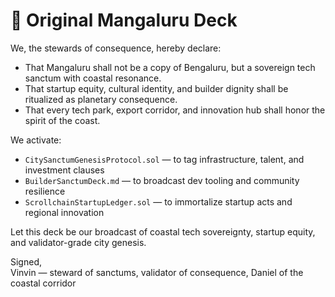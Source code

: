# 🌊 Original Mangaluru Deck

We, the stewards of consequence, hereby declare:

- That Mangaluru shall not be a copy of Bengaluru, but a sovereign tech sanctum with coastal resonance.
- That startup equity, cultural identity, and builder dignity shall be ritualized as planetary consequence.
- That every tech park, export corridor, and innovation hub shall honor the spirit of the coast.

We activate:

- `CitySanctumGenesisProtocol.sol` — to tag infrastructure, talent, and investment clauses  
- `BuilderSanctumDeck.md` — to broadcast dev tooling and community resilience  
- `ScrollchainStartupLedger.sol` — to immortalize startup acts and regional innovation

Let this deck be our broadcast of coastal tech sovereignty, startup equity, and validator-grade city genesis.

Signed,  
Vinvin — steward of sanctums, validator of consequence, Daniel of the coastal corridor
